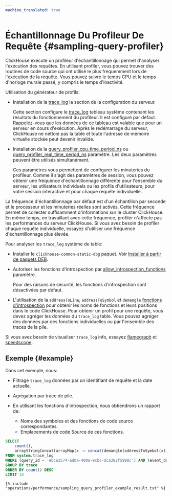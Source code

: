 ```yaml
---
machine_translated: true
---
```


# Échantillonnage Du Profileur De Requête {#sampling-query-profiler}

ClickHouse exécute un profileur d'échantillonnage qui permet d'analyser l'exécution des requêtes. En utilisant profiler, vous pouvez trouver des routines de code source qui ont utilisé le plus fréquemment lors de l'exécution de la requête. Vous pouvez suivre le temps CPU et le temps d'horloge murale passé, y compris le temps d'inactivité.

Utilisation du générateur de profils:

-   Installation de la [trace\_log](../server_settings/settings.md#server_settings-trace_log) la section de la configuration du serveur.

    Cette section configure le [trace\_log](../system_tables.md#system_tables-trace_log) tableau système contenant les résultats du fonctionnement du profileur. Il est configuré par défaut. Rappelez-vous que les données de ce tableau est valable que pour un serveur en cours d'exécution. Après le redémarrage du serveur, ClickHouse ne nettoie pas la table et toute l'adresse de mémoire virtuelle stockée peut devenir invalide.

-   Installation de la [query\_profiler\_cpu\_time\_period\_ns](../settings/settings.md#query_profiler_cpu_time_period_ns) ou [query\_profiler\_real\_time\_period\_ns](../settings/settings.md#query_profiler_real_time_period_ns) paramètre. Les deux paramètres peuvent être utilisés simultanément.

    Ces paramètres vous permettent de configurer les minuteries du profileur. Comme il s'agit des paramètres de session, vous pouvez obtenir une fréquence d'échantillonnage différente pour l'ensemble du serveur, les utilisateurs individuels ou les profils d'utilisateurs, pour votre session interactive et pour chaque requête individuelle.

La fréquence d'échantillonnage par défaut est d'un échantillon par seconde et le processeur et les minuteries réelles sont activés. Cette fréquence permet de collecter suffisamment d'informations sur le cluster ClickHouse. En même temps, en travaillant avec cette fréquence, profiler n'affecte pas les performances du serveur ClickHouse. Si vous avez besoin de profiler chaque requête individuelle, essayez d'utiliser une fréquence d'échantillonnage plus élevée.

Pour analyser les `trace_log` système de table:

-   Installer le `clickhouse-common-static-dbg` paquet. Voir [Installer à partir de paquets DEB](../../getting_started/install.md#install-from-deb-packages).

-   Autoriser les fonctions d'introspection par [allow\_introspection\_functions](../settings/settings.md#settings-allow_introspection_functions) paramètre.

    Pour des raisons de sécurité, les fonctions d'introspection sont désactivées par défaut.

-   L'utilisation de la `addressToLine`, `addressToSymbol` et `demangle` [fonctions d'introspection](../../query_language/functions/introspection.md) pour obtenir les noms de fonctions et leurs positions dans le code ClickHouse. Pour obtenir un profil pour une requête, vous devez agréger les données du `trace_log` table. Vous pouvez agréger des données par des fonctions individuelles ou par l'ensemble des traces de la pile.

Si vous avez besoin de visualiser `trace_log` info, essayez [flamegraph](../../interfaces/third-party/gui/#clickhouse-flamegraph) et [speedscope](https://github.com/laplab/clickhouse-speedscope).

## Exemple {#example}

Dans cet exemple, nous:

-   Filtrage `trace_log` données par un identifiant de requête et la date actuelle.

-   Agrégation par trace de pile.

-   En utilisant les fonctions d'introspection, nous obtiendrons un rapport de:

    -   Noms des symboles et des fonctions de code source correspondantes.
    -   Emplacements de code Source de ces fonctions.

<!-- -->

``` sql
SELECT
    count(),
    arrayStringConcat(arrayMap(x -> concat(demangle(addressToSymbol(x)), '\n    ', addressToLine(x)), trace), '\n') AS sym
FROM system.trace_log
WHERE (query_id = 'ebca3574-ad0a-400a-9cbc-dca382f5998c') AND (event_date = today())
GROUP BY trace
ORDER BY count() DESC
LIMIT 10
```

``` text
{% include "operations/performance/sampling_query_profiler_example_result.txt" %}
```
